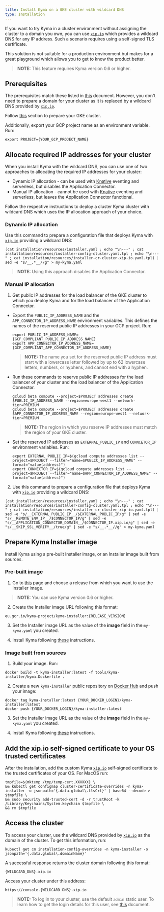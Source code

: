 ```yaml
---
title: Install Kyma on a GKE cluster with wildcard DNS
type: Installation
---
```


If you want to try Kyma in a cluster environment without assigning the cluster to a domain you own, you can use [`xip.io`](http://xip.io/) which provides a wildcard DNS for any IP address. Such
a scenario requires using a self-signed TLS certificate.

This solution is not suitable for a production environment but makes for a great playground which allows you to get to know the product better.

>**NOTE:** This feature requires Kyma version 0.6 or higher.

## Prerequisites

The prerequisites match these listed in [this](#installation-install-kyma-on-a-gke-cluster) document. However, you don't need to prepare a domain for your cluster as it is replaced by a wildcard DNS provided by [`xip.io`](http://xip.io/).

Follow [this](#installation-install-kyma-on-a-gke-cluster-prepare-the-gke-cluster) section to prepare your GKE cluster.

Additionally, export your GCP project name as an environment variable. Run:
```
export PROJECT={YOUR_GCP_PROJECT_NAME}
```

## Allocate required IP addresses for your cluster

When you install Kyma with the wildcard DNS, you can use one of two approaches to allocating the required IP addresses for your cluster:

- Dynamic IP allocation - can be used with [Knative](#installation-installation-with-knative) eventing and serverless, but disables the Application Connector. 
- Manual IP allocation - cannot be used with [Knative](#installation-installation-with-knative) eventing and serverless, but leaves the Application Connector functional. 

Follow the respective instructions to deploy a cluster Kyma cluster with wildcard DNS which uses the IP allocation approach of your choice.

### Dynamic IP allocation

Use this command to prepare a configuration file that deploys Kyma with [`xip.io`](http://xip.io/) providing a wildcard DNS:
```
(cat installation/resources/installer.yaml ; echo "\n---" ; cat installation/resources/installer-config-cluster.yaml.tpl ; echo "\n---" ; cat installation/resources/installer-cr-cluster-xip-io.yaml.tpl) | sed -e "s/__.*__//g" > my-kyma.yaml
```
>**NOTE:** Using this approach disables the Application Connector. 

### Manual IP allocation

1. Get public IP addresses for the load balancer of the GKE cluster to which you deploy Kyma and for the load balancer of the Application Connector.

  - Export the `PUBLIC_IP_ADDRESS_NAME` and the `APP_CONNECTOR_IP_ADDRESS_NAME` environment variables. This defines the names of the reserved public IP addresses in your GCP project. Run:
    ```
    export PUBLIC_IP_ADDRESS_NAME={GCP_COMPLIANT_PUBLIC_IP_ADDRESS_NAME}
    export APP_CONNECTOR_IP_ADDRESS_NAME={GCP_COMPLIANT_APP_CONNECTOR_IP_ADDRESS_NAME}
    ```
    >**NOTE:** The name you set for the reserved public IP address must start with a lowercase letter followed by up to 62 lowercase letters, numbers, or hyphens, and cannot end with a hyphen.

  - Run these commands to reserve public IP addresses for the load balancer of your cluster and the load balancer of the Application Connector.
    ```
    gcloud beta compute --project=$PROJECT addresses create $PUBLIC_IP_ADDRESS_NAME --region=europe-west1 --network-tier=PREMIUM
    gcloud beta compute --project=$PROJECT addresses create $APP_CONNECTOR_IP_ADDRESS_NAME --region=europe-west1 --network-tier=PREMIUM
    ```
    >**NOTE:** The region in which you reserve IP addresses must match the region of your GKE cluster.

  - Set the reserved IP addresses as `EXTERNAL_PUBLIC_IP` and `CONNCETOR_IP` environment variables. Run:
    ```
    export EXTERNAL_PUBLIC_IP=$(gcloud compute addresses list --project=$PROJECT --filter="name=$PUBLIC_IP_ADDRESS_NAME" --format="value(address)")
    export CONNECTOR_IP=$(gcloud compute addresses list --project=$PROJECT --filter="name=$APP_CONNECTOR_IP_ADDRESS_NAME" --format="value(address)")
    ```

2. Use this command to prepare a configuration file that deploys Kyma with [`xip.io`](http://xip.io/) providing a wildcard DNS:
  ```
(cat installation/resources/installer.yaml ; echo "\n---" ; cat installation/resources/installer-config-cluster.yaml.tpl ; echo "\n---" ; cat installation/resources/installer-cr-cluster-xip-io.yaml.tpl) | sed -e "s/__EXTERNAL_PUBLIC_IP__/$EXTERNAL_PUBLIC_IP/g" | sed -e "s/__REMOTE_ENV_IP__/$CONNECTOR_IP/g" | sed -e "s/__APPLICATION_CONNECTOR_DOMAIN__/$CONNECTOR_IP.xip.io/g" | sed -e "s/__SKIP_SSL_VERIFY__/true/g" | sed -e "s/__.*__//g" > my-kyma.yaml
  ```

## Prepare Kyma Installer image 

Install Kyma using a pre-built Installer image, or an Installer image built from sources.  

### Pre-built image
 
1. Go to [this](https://github.com/kyma-project/kyma/releases/) page and choose a release from which you want to use the Installer image. 

>**NOTE:** You can use Kyma version 0.6 or higher.

2. Create the Installer image URL following this format: 
  ```
  eu.gcr.io/kyma-project/kyma-installer:{RELEASE_VERSION}
  ```
3. Set the Installer image URL as the value of the **image** field in the `my-kyma.yaml` you created.

4. Install Kyma following [these](#installation-install-kyma-on-a-gke-cluster-deploy-kyma) instructions.    

### Image built from sources

1. Build your image. Run:
  ```
  docker build -t kyma-installer:latest -f tools/kyma-installer/kyma.Dockerfile .
  ```
2. Create a new `kyma-installer` public repository on [Docker Hub](https://hub.docker.com/) and push your image:
  ```
  docker tag kyma-installer:latest {YOUR_DOCKER_LOGIN}/kyma-installer:latest
  docker push {YOUR_DOCKER_LOGIN}/kyma-installer:latest
  ```
3. Set the Installer image URL as the value of the **image** field in the `my-kyma.yaml` you created.

4. Install Kyma following [these](#installation-install-kyma-on-a-gke-cluster-deploy-kyma) instructions.    

## Add the xip.io self-signed certificate to your OS trusted certificates

After the installation, add the custom Kyma [`xip.io`](http://xip.io/) self-signed certificate to the trusted certificates of your OS. For MacOS run:
```
tmpfile=$(mktemp /tmp/temp-cert.XXXXXX) \
&& kubectl get configmap cluster-certificate-overrides -n kyma-installer -o jsonpath='{.data.global\.tlsCrt}' | base64 --decode > $tmpfile \
&& sudo security add-trusted-cert -d -r trustRoot -k /Library/Keychains/System.keychain $tmpfile \
&& rm $tmpfile
```

## Access the cluster

To access your cluster, use the wildcard DNS provided by [`xip.io`](http://xip.io/) as the domain of the cluster. To get this information, run:
```
kubectl get cm installation-config-overrides -n kyma-installer -o jsonpath='{.data.global\.domainName}'
```
A successful response returns the cluster domain following this format:
```
{WILDCARD_DNS}.xip.io
```
Access your cluster under this address:
```
https://console.{WILDCARD_DNS}.xip.io
```

>**NOTE:** To log in to your cluster, use the default `admin` static user. To learn how to get the login details for this user, see [this](#installation-install-kyma-locally-from-the-release-access-the-kyma-console) document. 
